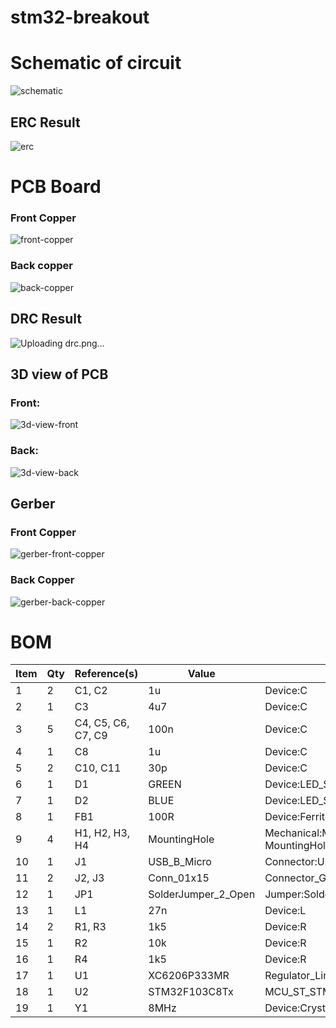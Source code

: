 # stm32-breakout
# Schematic of circuit
![schematic](https://github.com/anilv8/stm32-breakout/assets/81171588/8445107f-5110-459b-b439-da9741d3c9e9)

## ERC Result
![erc](https://github.com/anilv8/stm32-breakout/assets/81171588/4f607688-4df1-40fc-8f57-0b0d042e2cb1)

# PCB Board
### Front Copper
![front-copper](https://github.com/anilv8/stm32-breakout/assets/81171588/2142a545-ab11-4a31-911d-0da8583d3923)

### Back copper
![back-copper](https://github.com/anilv8/stm32-breakout/assets/81171588/91bb4385-3f7e-4180-aa88-70f4b447f939)

## DRC Result
![Uploading drc.png…]()

## 3D view of PCB
### Front:
![3d-view-front](https://github.com/anilv8/stm32-breakout/assets/81171588/0642e436-ceb5-44d9-8c0c-d62065305a7b)

### Back:
![3d-view-back](https://github.com/anilv8/stm32-breakout/assets/81171588/2b35ccdf-2b97-4286-b91e-79b459aad581)

## Gerber
### Front Copper
![gerber-front-copper](https://github.com/anilv8/stm32-breakout/assets/81171588/bb88704a-15db-4c89-b651-2b98400df604)

### Back Copper
![gerber-back-copper](https://github.com/anilv8/stm32-breakout/assets/81171588/3a1349a9-a33a-4f1a-a999-1aae7e2f813d)

# BOM
| Item	| Qty	| Reference(s)	| Value	| LibPart	| Footprint	| Datasheet |
| ----- | ----- | ----- | ----- | ----- | ----- | ----- |
| 1	| 2	| C1, C2 |	1u	| Device:C |	Capacitor_SMD:C_0603_1608Metric |	~ |
| 2	| 1	| C3 |	4u7	| Device:C	| Capacitor_SMD:C_0603_1608Metric |	~ |
| 3 |	5 |	C4, C5, C6, C7, C9 |	100n |	Device:C	| Capacitor_SMD:C_0402_1005Metric |	~ |
| 4 |	1 |	C8 |	1u |	Device:C |	Capacitor_SMD:C_0402_1005Metric	| ~ |
| 5	| 2	| C10, C11	| 30p	| Device:C	| Capacitor_SMD:C_0402_1005Metric	| ~ |
| 6 |	1 |	D1	| GREEN |	Device:LED_Small |	LED_SMD:LED_0603_1608Metric |	~ |
| 7	| 1	| D2 |	BLUE	| Device:LED_Small	| LED_SMD:LED_0603_1608Metric |	~ |
| 8 |	1	| FB1	| 100R	| Device:FerriteBead	| Inductor_SMD:L_0805_2012Metric |	~ |
| 9 |	4	| H1, H2, H3, H4 |	MountingHole |	Mechanical:MountingHole	MountingHole:MountingHole_2.2mm_M2 |	~ |
| 10 | 1 |	J1 |	USB_B_Micro	| Connector:USB_B_Micro |	Connector_USB:USB_Micro-B_Wuerth_629105150521	| ~ |
| 11	| 2	| J2, J3 |	Conn_01x15	| Connector_Generic:Conn_01x15	| Connector_PinHeader_2.54mm:PinHeader_1x15_P2.54mm_Vertical	| ~ |
| 12 |	1	| JP1	| SolderJumper_2_Open |	Jumper:SolderJumper_2_Open	| Jumper:SolderJumper-2_P1.3mm_Open_Pad1.0x1.5mm |	~ |
| 13	| 1	| L1	| 27n |	Device:L	| Inductor_SMD:L_0402_1005Metric | ~ |
| 14 |	2 |	R1, R3	| 1k5 |	Device:R |	Resistor_SMD:R_0603_1608Metric	| ~ |
| 15	| 1	| R2	| 10k	| Device:R	| Resistor_SMD:R_0402_1005Metric	| ~ |
| 16 |	1 |	R4	| 1k5	| Device:R |	Resistor_SMD:R_0402_1005Metric |	~ |
| 17 | 1	| U1	| XC6206P333MR	| Regulator_Linear:XC6206PxxxMR	| Package_TO_SOT_SMD:SOT-23-3	| https://www.torexsemi.com/file/xc6206/XC6206.pdf |
| 18	| 1 | U2	| STM32F103C8Tx	| MCU_ST_STM32F1:STM32F103C8Tx	| Package_QFP:LQFP-48_7x7mm_P0.5mm |	https://www.st.com/resource/en/datasheet/stm32f103c8.pdf |
| 19 |	1|	Y1 |	8MHz	| Device:Crystal_Small	| Crystal:Crystal_SMD_5032-2Pin_5.0x3.2mm	| ~ |

